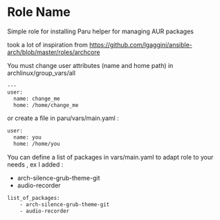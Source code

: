 Role Name
=========

Simple role for installing Paru helper for managing AUR packages

took a lot of inspiration from https://github.com/lgaggini/ansible-arch/blob/master/roles/archcore

You must change user attributes (name and home path) in archlinux/group_vars/all 
```bash
---
user:
  name: change_me
  home: /home/change_me
```
or create a file in paru/vars/main.yaml :
```bash
user:
  name: you
  home: /home/you
```
You can define a list of packages in vars/main.yaml to adapt role to your needs , ex I added : 
- arch-silence-grub-theme-git
- audio-recorder
```bash
list_of_packages:
    - arch-silence-grub-theme-git
    - audio-recorder
```



